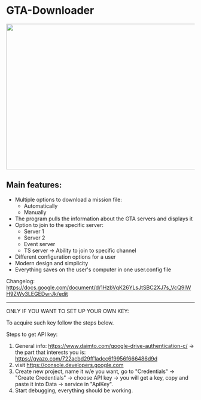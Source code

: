 # GTA-Downloader

<p align="center">
  <img width="722" height="389" src="https://user-images.githubusercontent.com/44268275/60161047-00f0ad00-97f7-11e9-9673-a983fc9e70d2.png">
</p>

## Main features:

* Multiple options to download a mission file:
  * Automatically
  * Manually
* The program pulls the information about the GTA servers and displays it
* Option to join to the specific server:
  * Server 1
  * Server 2
  * Event server
  * TS server -> Ability to join to specific channel
* Different configuration options for a user
* Modern design and simplicity
* Everything saves on the user's computer in one user.config file

Changelog: https://docs.google.com/document/d/1HzbVqK26YLsJtSBC2XJ7s_VcQ9IWH9ZWy3LEGEDwrJk/edit

----------------------------------------
ONLY IF YOU WANT TO SET UP YOUR OWN KEY:

To acquire such key follow the steps below.

Steps to get API key:
1. General info: https://www.daimto.com/google-drive-authentication-c/ -> the part that interests you is: https://gyazo.com/722acbd29ff1adcc6f9956f666486d9d
2. visit  https://console.developers.google.com
3. Create new project, name it w/e you want, go to "Credentials" -> "Create Credentials" -> choose API key -> you will get a key, copy and paste it into Data -> service in "ApiKey".
4. Start debugging, everything should be working.

